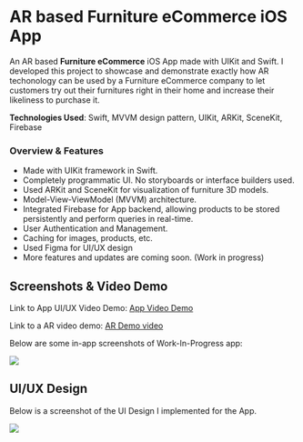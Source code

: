 # AR based Furniture eCommerce iOS App

An AR based **Furniture eCommerce** iOS App made with UIKit and Swift. I developed this project to showcase and demonstrate exactly how AR techonology can be used by a Furniture eCommerce company to let customers try out their furnitures right in their home and increase their likeliness to purchase it.

**Technologies Used**: Swift, MVVM design pattern, UIKit, ARKit, SceneKit, Firebase

### Overview & Features

- Made with UIKit framework in Swift.
- Completely programmatic UI. No storyboards or interface builders used.
- Used ARKit and SceneKit for visualization of furniture 3D models.
- Model-View-ViewModel (MVVM) architecture.
- Integrated Firebase for App backend, allowing products to be stored persistently and perform queries in real-time.
- User Authentication and Management.
- Caching for images, products, etc.
- Used Figma for UI/UX design
- More features and updates are coming soon. (Work in progress)

## Screenshots & Video Demo

Link to App UI/UX Video Demo: [App Video Demo ](https://youtu.be/mXCwo7xVwU8)

Link to a AR video demo: [AR Demo video](https://youtu.be/kMHFu1VT5Xo)

Below are some in-app screenshots of Work-In-Progress app:

![](https://i.ibb.co/cwpSNmM/AR-Shot-Screenshots-PNG.png)

## UI/UX Design

Below is a screenshot of the UI Design I implemented for the App.

![](https://i.ibb.co/c8dvv4J/Screenshot-2021-04-14-at-10-09-49-AM.png)
